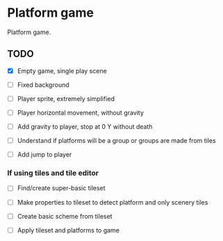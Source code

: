 # Platform game
Platform game.

## TODO
- [x] Empty game, single play scene
- [ ] Fixed background
- [ ] Player sprite, extremely simplified
- [ ] Player horizontal movement, without gravity
- [ ] Add gravity to player, stop at 0 Y without death
- [ ] Understand if platforms will be a group or groups are made from tiles
- [ ] Add jump to player


### If using tiles and tile editor
- [ ] Find/create super-basic tileset
- [ ] Make properties to tileset to detect platform and only scenery tiles
- [ ] Create basic scheme from tileset
- [ ] Apply tileset and platforms to game

  
